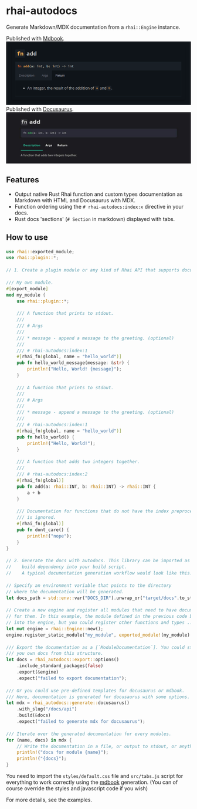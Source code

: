 # rhai-autodocs

Generate Markdown/MDX documentation from a `rhai::Engine` instance.

Published with [Mdbook](https://rust-lang.github.io/mdBook/index.html).
![generated documentation for mdbook](assets/mdbook.png)
Published with [Docusaurus](https://docusaurus.io/).
![generated documentation for docusaurus](assets/docusaurus.jpg)

## Features

- Output native Rust Rhai function and custom types documentation as Markdown with HTML and Docusaurus with MDX.
- Function ordering using the `# rhai-autodocs:index:x` directive in your docs.
- Rust docs 'sections' (`# Section` in markdown) displayed with tabs.

## How to use

```rust
use rhai::exported_module;
use rhai::plugin::*;

// 1. Create a plugin module or any kind of Rhai API that supports documentation on functions and types.

/// My own module.
#[export_module]
mod my_module {
    use rhai::plugin::*;

    /// A function that prints to stdout.
    ///
    /// # Args
    ///
    /// * message - append a message to the greeting. (optional)
    ///
    /// # rhai-autodocs:index:1
    #[rhai_fn(global, name = "hello_world")]
    pub fn hello_world_message(message: &str) {
        println!("Hello, World! {message}");
    }

    /// A function that prints to stdout.
    ///
    /// # Args
    ///
    /// * message - append a message to the greeting. (optional)
    ///
    /// # rhai-autodocs:index:1
    #[rhai_fn(global, name = "hello_world")]
    pub fn hello_world() {
        println!("Hello, World!");
    }

    /// A function that adds two integers together.
    ///
    /// # rhai-autodocs:index:2
    #[rhai_fn(global)]
    pub fn add(a: rhai::INT, b: rhai::INT) -> rhai::INT {
        a + b
    }

    /// Documentation for functions that do not have the index preprocessor
    /// is ignored.
    #[rhai_fn(global)]
    pub fn dont_care() {
        println!("nope");
    }
}

// 2. Generate the docs with autodocs. This library can be imported as a
//    build dependency into your build script.
//    A typical documentation generation workflow would look like this:

// Specify an environment variable that points to the directory
// where the documentation will be generated.
let docs_path = std::env::var("DOCS_DIR").unwrap_or("target/docs".to_string());

// Create a new engine and register all modules that need to have documentation generated
// for them. In this example, the module defined in the previous code block is registered
// into the engine, but you could register other functions and types ...
let mut engine = rhai::Engine::new();
engine.register_static_module("my_module", exported_module!(my_module).into());

/// Export the documentation as a [`ModuleDocumentation`]. You could stop here and generate
/// you own docs from this structure.
let docs = rhai_autodocs::export::options()
    .include_standard_packages(false)
    .export(&engine)
    .expect("failed to export documentation");

/// Or you could use pre-defined templates for docusaurus or mdbook.
/// Here, documentation is generated for docusaurus with some options.
let mdx = rhai_autodocs::generate::docusaurus()
    .with_slug("/docs/api")
    .build(&docs)
    .expect("failed to generate mdx for docusaurus");

/// Iterate over the generated documentation for every modules.
for (name, docs) in mdx {
    // Write the documentation in a file, or output to stdout, or anything really.
    println!("docs for module {name}");
    println!("{docs}");
}
```

You need to import the `styles/default.css` file and `src/tabs.js` script for everything to work correctly using the [mdbook](https://rust-lang.github.io/mdBook/index.html) generation. (You can of course override the styles and javascript code if you wish)

For more details, see the examples.
